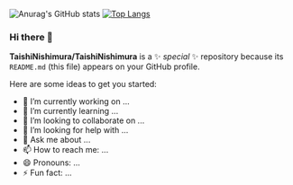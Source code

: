 ![Anurag's GitHub stats](https://github-readme-stats.vercel.app/api?username=anuraghazra&show_icons=true&bg_color=left,#ba65fd,#5aa5f8,#00d8ee)
[![Top Langs](https://github-readme-stats.vercel.app/api/top-langs/?username=TaishiNishimura&langs_count=10)](https://github.com/anuraghazra/github-readme-stats)



### Hi there 👋

**TaishiNishimura/TaishiNishimura** is a ✨ _special_ ✨ repository because its `README.md` (this file) appears on your GitHub profile.

Here are some ideas to get you started:

- 🔭 I’m currently working on ...
- 🌱 I’m currently learning ...
- 👯 I’m looking to collaborate on ...
- 🤔 I’m looking for help with ...
- 💬 Ask me about ...
- 📫 How to reach me: ...
- 😄 Pronouns: ...
- ⚡ Fun fact: ...

